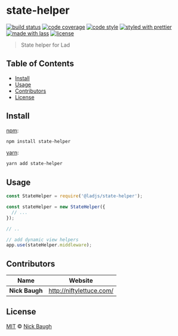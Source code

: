 # state-helper

[![build status](https://img.shields.io/travis/ladjs/state-helper.svg)](https://travis-ci.org/ladjs/state-helper)
[![code coverage](https://img.shields.io/codecov/c/github/ladjs/state-helper.svg)](https://codecov.io/gh/ladjs/state-helper)
[![code style](https://img.shields.io/badge/code_style-XO-5ed9c7.svg)](https://github.com/sindresorhus/xo)
[![styled with prettier](https://img.shields.io/badge/styled_with-prettier-ff69b4.svg)](https://github.com/prettier/prettier)
[![made with lass](https://img.shields.io/badge/made_with-lass-95CC28.svg)](https://lass.js.org)
[![license](https://img.shields.io/github/license/ladjs/state-helper.svg)](LICENSE)

> State helper for Lad


## Table of Contents

* [Install](#install)
* [Usage](#usage)
* [Contributors](#contributors)
* [License](#license)


## Install

[npm][]:

```sh
npm install state-helper
```

[yarn][]:

```sh
yarn add state-helper
```


## Usage

```js
const StateHelper = require('@ladjs/state-helper');

const stateHelper = new StateHelper({
  // ...
});

// ..

// add dynamic view helpers
app.use(stateHelper.middleware);
```


## Contributors

| Name           | Website                    |
| -------------- | -------------------------- |
| **Nick Baugh** | <http://niftylettuce.com/> |


## License

[MIT](LICENSE) © [Nick Baugh](http://niftylettuce.com/)


## 

[npm]: https://www.npmjs.com/

[yarn]: https://yarnpkg.com/
